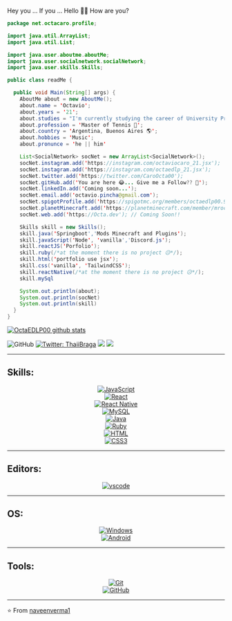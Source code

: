 Hey you ... If you ... Hello 👋🏼 How are you?

```java
package net.octacaro.profile;

import java.util.ArrayList;
import java.util.List;

import java.user.aboutme.aboutMe;
import java.user.socialnetwork.socialNetwork;
import java.user.skills.Skills;

public class readMe {

  public void Main(String[] args) {
    AboutMe about = new AboutMe();
    about.name = 'Octavio';
    about.years = '21';
    about.studies = "I'm currently studying the career of University Programmer Analyst";
    about.profession = 'Master of Tennis 🎾';
    about.country = 'Argentina, Buenos Aires 🌎';
    about.hobbies = 'Music';
    about.pronunce = 'he || him'

    List<SocialNetwork> socNet = new ArrayList<SocialNetwork>();
    socNet.instagram.add('https://instagram.com/octaviocaro_21.jsx');
    socNet.instagram.add('https://instagram.com/octaedlp_21.jsx');
    socNet.twitter.add('https://twitter.com/CaroOcta00');
    socNet.gitHub.add('You are here 😂... Give me a Follow?? 🥺');
    socNet.linkedIn.add('Coming soon...');
    socNet.email.add('octavio.pincha@gmail.com');
    socNet.spigotProfile.add('https://spigotmc.org/members/octaedlp00.959862/');
    socNet.planetMinecraft.add('https://planetminecraft.com/member/mroctamc');
    socNet.web.add('https://Octa.dev'); // Coming Soon!!

    Skills skill = new Skills();
    skill.java('Springboot','Mods Minecraft and Plugins');
    skill.javaScript('Node', 'vanilla','Discord.js');
    skill.reactJS('Porfolio');
    skill.ruby(/*at the moment there is no project 😥*/);
    skill.html('portfolio use jsx');
    skill.css('vanilla', 'TailwindCSS');
    skill.reactNative(/*at the moment there is no project 😥*/);
    skill.mySql

    System.out.println(about);
    System.out.println(socNet)
    System.out.println(skill)
  }
}
```

<p align="center">

  [![OctaEDLP00 github stats](https://github-readme-stats.vercel.app/api?username=OctaEDLP00&show_icons=true&theme=merko&hide=["contribs","issues"])](https://github.com/OctaEDLP00)

  ![GitHub](https://img.shields.io/github/followers/OctaEDLP00?label=Follow&style=social)
  [![Twitter: ThaiiBraga](https://img.shields.io/twitter/follow/CaroOcta00?style=social)](https://twitter.com/CaroOcta00)
  ![](https://visitor-badge.glitch.me/badge?page_id=OctaEDLP00.OctaEDLP00)
  [![](https://img.shields.io/badge/Gmail-octavio.pincha%40gmail.com-red)](https://mail.google.com/mail/u/0/?tab=km#inbox?compose=CllgCJfqcGXJstdSFXqkJRrWnHwsFlBNPrJdXpGfZDSldqntJwNsxHdCQshxZthqCLNSlCGRBLB)
</p>

---

## Skills: 

<p align="center">
  <a href="https://github.com/priyanshumay">
    <img src="https://img.shields.io/badge/JavaScript-f5f542.svg?style=for-the-badge&logo=javascript&logoColor=f5f542&labelColor=ffffff" alt="JavaScript">
  </a>
  <br>
  <a href="https://github.com/priyanshumay">
    <img src="https://img.shields.io/badge/reactjs-61DAFB.svg?style=for-the-badge&logo=react&logoColor=61DAFB&labelColor=ffffff" alt="React">
  </a>
  <br>
  <a href="https://github.com/priyanshumay">
    <img src="https://img.shields.io/badge/React Native-3aabe8.svg?style=for-the-badge&logo=react&logoColor=3aabe8&labelColor=ffffff" alt="React Native">
  </a>
  <br>
  <a href="https://github.com/priyanshumay">
    <img src="https://img.shields.io/badge/mysql-3aabe8.svg?style=for-the-badge&logo=mysql&logoColor=3aabe8&labelColor=ffffff" alt="MySQL">
  </a>
  <br>
  <a href="https://github.com/priyanshumay">
    <img src="https://img.shields.io/badge/java-lightblue.svg?style=for-the-badge&logo=java&logoColor=orange&labelColor=ffffff" alt="Java">
  </a>
  <br>
  <a href="https://github.com/priyanshumay">
    <img src="https://img.shields.io/badge/ruby-red.svg?style=for-the-badge&logo=ruby&logoColor=red&labelColor=ffffff" alt="Ruby">
  </a>
  <br>
  <a href="https://github.com/priyanshumay">
    <img src="https://img.shields.io/badge/html-orange.svg?style=for-the-badge&logo=html5&logoColor=orange&labelColor=ffffff" alt="HTML">
  </a>
  <br>
  <a href="https://github.com/priyanshumay">
    <img src="https://img.shields.io/badge/css-blue.svg?style=for-the-badge&logo=css3&logoColor=blue&labelColor=ffffff" alt="CSS3">
  </a>
</p>

---
## Editors:
<p align="center">
  <a href="https://github.com/priyanshumay">
    <img src="https://img.shields.io/badge/vscode-blue.svg?style=for-the-badge&logo=visual-studio-code&labelColor=ffffff&logoColor=blue" alt="vscode">
  </a>
  <br>
  <a href="https://github.com/priyanshumay">
    <img src="https://img.shields.io/badge/sublime-orange.svg?style=for-the-badge&logo=sublime-text&labelColor=black&logoColor=orange" alt="">
  </a>
</p>

---
## OS:

<p align="center">
  <a href="https://github.com/priyanshumay">
    <img src="https://img.shields.io/badge/windows-3795fa.svg?style=for-the-badge&logo=windows&logoColor=3795fa&labelColor=ffffff" alt="Windows">
  </a>
  <br>
  <a href="https://github.com/priyanshumay">
    <img src="https://img.shields.io/badge/android-green.svg?style=for-the-badge&logo=android&logoColor=3795fa&labelColor=ffffff" alt="Android">
  </a>
</p>

---
## Tools:

<p align="center">
  <a href="https://github.com/priyanshumay">
    <img src="https://img.shields.io/badge/git-F05032.svg?style=for-the-badge&logo=git&logoColor=F05032&labelColor=ffffff" alt="Git">
  </a>
  <br>
  <a href="https://github.com/priyanshumay">
    <img src="https://img.shields.io/badge/github-black.svg?style=for-the-badge&logo=github&logoColor=black&labelColor=ffffff" alt="GitHub">
  </a>
</p>

---

⭐️ From [naveenverma1](https://github.com/naveenverma1)